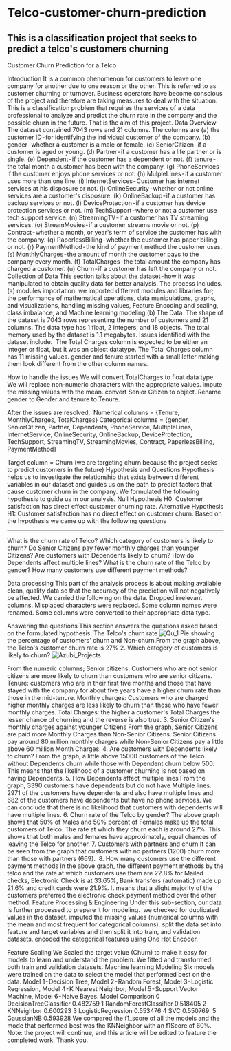 # Telco-customer-churn-prediction
This is a classification project that seeks to predict a telco's customers churning 
---

Customer Churn Prediction for a Telco

Introduction
It is a common phenomenon for customers to leave one company for another due to one reason or the other. This is referred to as customer churning or turnover. Business operators have become conscious of the project and therefore are taking measures to deal with the situation. This is a classification problem that requires the services of a data professional to analyze and predict the churn rate in the company and the possible churn in the future. That is the aim of this project.
Data Overview
The dataset contained 7043 rows and 21 columns. The columns are (a) the customer ID - for identifying the individual customer of the company. (b) gender - whether a customer is a male or female. (c) SeniorCitizen - if a customer is aged or young. (d) Partner - if a customer has a life partner or is single. (e) Dependent - if the customer has a dependent or not. (f) tenure - the total month a customer has been with the company. (g) PhoneServices- if the customer enjoys phone services or not. (h) MulpleLines - if a customer uses more than one line. (i) InternetServices - Customer has internet services at his disposure or not. (j) OnlineSecurity - whether or not online services are a customer's disposure. (k) OnlineBackup - if a customer has backup services or not. (l) DeviceProtection - if a customer has device protection services or not. (m) TechSupport - where or not a customer use tech support service. (n) StreamingTV - if a customer has TV streaming services. (o) StreamMovies - if a customer streams movie or not. (p) Contract - whether a month, or year's term of service the customer has with the company. (q) PaperlessBilling - whether the customer has paper billing or not. (r) PaymentMethod - the kind of payment method the customer uses. (s) MonthlyCharges - the amount of month the customer pays to the company every month. (t) TotalCharges - the total amount the company has charged a customer. (u) Churn - if a customer has left the company or not.
Collection of Data
This section talks about the dataset - how it was manipulated to obtain quality data for better analysis. The process includes.
(a) modules importation: we imported different modules and libraries for; the performance of mathematical operations, data manipulations, graphs, and visualizations, handling missing values, Feature Encoding and scaling, class imbalance, and Machine learning modeling
(b) The Data 
The shape of the dataset is 7043 rows representing the number of customers and 21 columns. The data type has 1 float, 2 integers, and 18 objects. The total memory used by the dataset is 1.1 megabytes.
Issues identified with the dataset include. 
The Total Charges  column is expected to be either an integer or float, but it was an object datatype.
The Total Charges column has 11 missing values.
gender and tenure started with a small letter making them look different from the other column names.

How to handle the issues
We will convert TotalCharges to float data type.
We will replace non-numeric characters with the appropriate values.
impute the missing values with the mean.
convert Senior Citizen to object.
Rename gender to Gender and tenure to Tenure.

After the issues are resolved, 
Numerical columns = {Tenure, MonthlyCharges, TotalCharges}
Categorical columns = {gender, SeniorCitizen, Partner, Dependents, PhoneService, MultipleLines,  InternetService, OnlineSecurity, OnlineBackup, DeviceProtection, TechSupport, StreamingTV, StreamingMovies, Contract, PaperlessBilling, PaymentMethod}

Target column = Churn (we are targeting churn because the project seeks to predict customers in the future)
Hypothesis and Questions
Hypothesis helps us to investigate the relationship that exists between different variables in our dataset and guides us on the path to predict factors that cause customer churn in the company. We formulated the following hypothesis to guide us in our analysis.
Null Hypothesis H0: Customer satisfaction has direct effect customer churning rate.
Alternative Hypothesis H1: Customer satisfaction has no direct effect on customer churn.
Based on the hypothesis we came up with the following questions

---

What is the churn rate of Telco?
Which category of customers is likely to churn?
Do Senior Citizens pay fewer monthly charges than younger Citizens?
Are customers with Dependents likely to churn?
How do Dependents affect multiple lines?
What is the churn rate of the Telco by gender?
How many customers use different payment methods?

Data processing
This part of the analysis process is about making available clean, quality data so that the accuracy of the prediction will not negatively be affected. We carried the following on the data.
Dropped irrelevant columns.
Misplaced characters were replaced.
Some column names were renamed.
Some columns were converted to their appropriate data type.

Answering the questions
This section answers the questions asked based on the formulated hypothesis.
The Telco's churn rate
![Qu_1](https://user-images.githubusercontent.com/57757966/228474866-6709d9cb-208e-4f28-aebd-b4177b2f3b75.png)
Pie showing the percentage of customers' churn and Non-churn.From the graph above, the Telco's customer churn rate is 27%
2. Which category of customers is likely to churn?
![Azubi_Projects](../)

From the numeric columns;
Senior citizens: Customers who are not senior citizens are more likely to churn than customers who are senior citizens.
Tenure: customers who are in their first five months and those that have stayed with the company for about five years have a higher churn rate than those in the mid-tenure.
Monthly charges: Customers who are charged higher monthly charges are less likely to churn than those who have fewer monthly charges.
Total Charges: the higher a customer's Total Charges the lesser chance of churning and the reverse is also true.
3. Senior Citizen's monthly charges against younger Citizens
From the graph, Senior Citizens are paid more Monthly Charges than Non-Senior Citizens. Senior Citizens pay around 80 million monthly charges while Non-Senior Citizens pay a little above 60 million Month Charges.
4. Are customers with Dependents likely to churn?
From the graph, a little above 15000 customers of the Telco  without Dependents churn while those with Dependent churn below 500. This means that the likelihood of a customer churning is not based on having Dependents.
5. How Dependents affect multiple lines
From the graph, 3390 customers have dependents but do not have Multiple lines. 2971 of the customers have dependents and also have multiple lines and 682 of the customers have dependents but have no phone services. We can conclude that there is no likelihood that customers with dependents will have multiple lines.
6. Churn rate of the Telco by gender?
The above graph shows that 50% of Males and 50% percent of Females make up the total customers of Telco. The rate at which they churn each is around 27%. This shows that both males and females have approximately, equal chances of leaving the Telco for another.
7. Customers with partners and churn
It can be seen from the graph that customers with no partners (1200) churn more than those with partners (669). 
8. How many customers use the different payment methods
In the above graph, the different payment methods by the telco and the rate at which customers use them are 22.8% for Mailed checks, Electronic Check is at 33.65%, Bank transfers (automatic) made up 21.6% and credit cards were 21.9%. It means that a slight majority of the customers preferred the electronic check payment method over the other method.
Feature Processing & Engineering
Under this sub-section, our data is further processed to prepare it for modeling. 
we checked for duplicated values in the dataset.
imputed the missing values (numerical columns with the mean and most frequent for categorical columns).
split the data set into feature and target variables and then split it into train, and validation datasets.
encoded the categorical features using One Hot Encoder.

Feature Scaling
We Scaled the target value (Churn) to make it easy for models to learn and understand the problem. We fitted and transformed both train and validation datasets.
Machine learning Modeling
Six models were trained on the data to select the model that performed best on the data.  Model 1 - Decision Tree, Model 2 - Random Forest, Model 3 - Logistic Regression, Model 4 - K Nearest Neighbor, Model 5 - Support Vector Machine, Model 6 - Naive Bayes.
Model Comparison
0 DecisionTreeClassifier 0.482759
1 RandomForestClassifier 0.518405
2 KNNeighbor 0.600293
3 LogisticRegression 0.553476
4 SVC 0.550769 
5 GaussianNB 0.593928
We compared the f1_score of all the models and the mode that performed best was the KNNeighbor with an f1Score of 60%.
Note: the project will continue, and this article will be edited to feature the completed work. Thank you.
